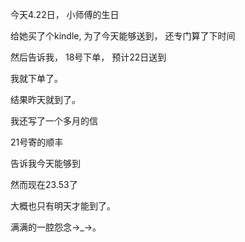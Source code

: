 今天4.22日， 小师傅的生日


给她买了个kindle, 为了今天能够送到， 还专门算了下时间


然后告诉我， 18号下单， 预计22日送到


我就下单了。


结果昨天就到了。


我还写了一个多月的信


21号寄的顺丰


告诉我今天能够到


然而现在23.53了

大概也只有明天才能到了。


满满的一腔怨念→_→。

